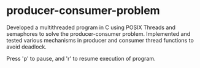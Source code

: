 # producer-consumer-problem
Developed a multithreaded program in C using POSIX Threads and semaphores to solve the producer-consumer problem. Implemented and tested various mechanisms in producer and consumer thread functions to avoid deadlock.

Press 'p' to pause, and 'r' to resume execution of program.
